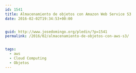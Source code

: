 ```yaml
---
id: 1541
title: Almacenamiento de objetos con Amazon Web Service S3
date: 2016-02-02T19:34:53+00:00


guid: http://www.josedomingo.org/pledin/?p=1541
permalink: /2016/02/almacenamiento-de-objetos-con-aws-s3/


tags:
  - aws
  - Cloud Computing
  - Objetos
---
```

